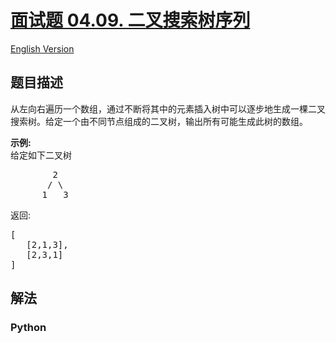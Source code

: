 # [面试题 04.09. 二叉搜索树序列](https://leetcode-cn.com/problems/bst-sequences-lcci)

[English Version](/lcci/04.09.BST%20Sequences/README_EN.md)

## 题目描述

<!-- 这里写题目描述 -->

<p>从左向右遍历一个数组，通过不断将其中的元素插入树中可以逐步地生成一棵二叉搜索树。给定一个由不同节点组成的二叉树，输出所有可能生成此树的数组。</p>

<p><strong>示例:</strong><br>
给定如下二叉树</p>

<pre>        2
       / \
      1   3
</pre>

<p>返回:</p>

<pre>[
   [2,1,3],
   [2,3,1]
]
</pre>


## 解法

<!-- 这里可写通用的实现逻辑 -->

<!-- tabs:start -->

### **Python**

<!-- 这里可写当前语言的特殊实现逻辑 -->

```python

```

<!-- tabs:end -->
